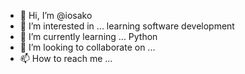 - 👋 Hi, I’m @iosako
- 👀 I’m interested in ... learning software development
- 🌱 I’m currently learning ... Python
- 💞️ I’m looking to collaborate on ... <TBD>
- 📫 How to reach me ...

<!---
iosako/iosako is a ✨ special ✨ repository because its `README.md` (this file) appears on your GitHub profile.
You can click the Preview link to take a look at your changes.
--->
